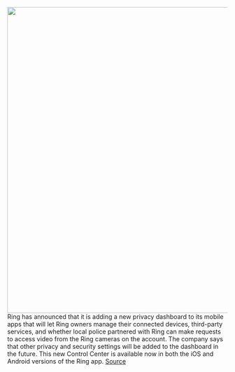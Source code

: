 <img src='https://cdn.vox-cdn.com/thumbor/jCyAXwR9KKFlFLlK84Tq4v5I2GQ=/0x0:2040x1360/1200x800/filters:focal(857x517:1183x843)/cdn.vox-cdn.com/uploads/chorus_image/image/66030403/dseifert170808_1901_0001.0.jpg' width='700px' /><br/>
Ring has announced that it is adding a new privacy dashboard to its mobile apps that will let Ring owners manage their connected devices, third-party services, and whether local police partnered with Ring can make requests to access video from the Ring cameras on the account. The company says that other privacy and security settings will be added to the dashboard in the future. This new Control Center is available now in both the iOS and Android versions of the Ring app.
<a href='https://www.theverge.com/2020/1/6/21050426/ring-control-center-privacy-dashboard-app-police-security-two-factor-ces-2020'> Source <a/>